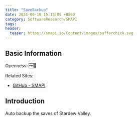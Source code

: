 ```yaml
---
title: "SaveBackup"
date: 2024-06-18 15:13:09 +0800
category: SoftwareResearch/SMAPI
tags:
header:
  teaser: https://smapi.io/Content/images/pufferchick.svg
---
```


## Basic Information

Openness: 🆓📖

Related Sites:

* [GitHub - SMAPI](https://github.com/Pathoschild/SMAPI)

## Introduction

Auto backup the saves of Stardew Valley.
